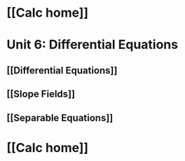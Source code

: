 # [[Calc home]]

# Unit 6: Differential Equations
## [[Differential Equations]]
## [[Slope Fields]]
## [[Separable Equations]]

# [[Calc home]]